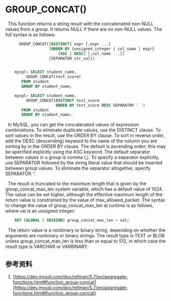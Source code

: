 # GROUP_CONCAT()
&nbsp;&nbsp;This function returns a string result with the concatenated non-NULL values from a group. It returns NULL if there are no non-NULL values. The full syntax is as follows:
```sql
      GROUP_CONCAT([DISTINCT] expr [,expr ...]
                   [ORDER BY {unsigned_integer | col_name | expr}
                       [ASC | DESC] [,col_name ...]]
                   [SEPARATOR str_val])  


    mysql> SELECT student_name,
         GROUP_CONCAT(test_score)
       FROM student
       GROUP BY student_name;

    mysql> SELECT student_name,
         GROUP_CONCAT(DISTINCT test_score
                      ORDER BY test_score DESC SEPARATOR ' ')
       FROM student
       GROUP BY student_name;
```

&nbsp;&nbsp;In MySQL, you can get the concatenated values of expression combinations. To eliminate duplicate values, use the DISTINCT clause. To sort values in the result, use the ORDER BY clause. To sort in reverse order, add the DESC (descending) keyword to the name of the column you are sorting by in the ORDER BY clause. The default is ascending order; this may be specified explicitly using the ASC keyword. The default separator between values in a group is comma (,). To specify a separator explicitly, use SEPARATOR followed by the string literal value that should be inserted between group values. To eliminate the separator altogether, specify SEPARATOR ''.

&nbsp;&nbsp;The result is truncated to the maximum length that is given by the group_concat_max_len system variable, which has a default value of 1024. The value can be set higher, although the effective maximum length of the return value is constrained by the value of max_allowed_packet. The syntax to change the value of group_concat_max_len at runtime is as follows, where val is an unsigned integer:
```sql
    SET [GLOBAL | SESSION] group_concat_max_len = val;
```
&nbsp;&nbsp;The return value is a nonbinary or binary string, depending on whether the arguments are nonbinary or binary strings. The result type is TEXT or BLOB unless group_concat_max_len is less than or equal to 512, in which case the result type is VARCHAR or VARBINARY.


## 参考资料
1. [https://dev.mysql.com/doc/refman/5.7/en/aggregate-functions.html#function_group-concat](https://dev.mysql.com/doc/refman/5.7/en/aggregate-functions.html#function_group-concat)